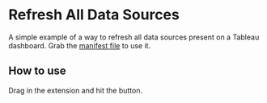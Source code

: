 Refresh All Data Sources
=================

A simple example of a way to refresh all data sources present on a Tableau dashboard. Grab the [manifest file](https://cdn.glitch.com/ac51d7ca-b23c-404b-85d0-03aa3b0c4e7d%2FRefreshAll.trex?1544219771378) to use it.


## How to use

Drag in the extension and hit the button.
